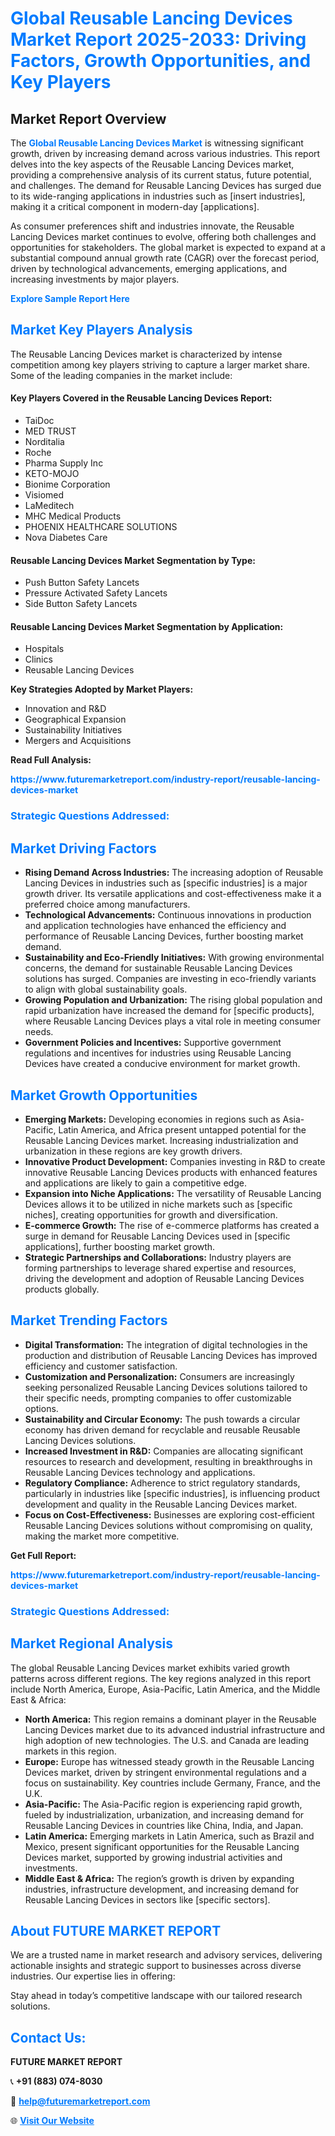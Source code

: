 <h1 style="color: #007BFF;">Global Reusable Lancing Devices Market Report 2025-2033: Driving Factors, Growth Opportunities, and Key Players</h1>

<section id="overview">
<h2>Market Report Overview</h2>
<p>The <a href="https://www.futuremarketreport.com/industry-report/reusable-lancing-devices-market" style="color: #007BFF; text-decoration: none;"><strong>Global Reusable Lancing Devices Market</strong></a> is witnessing significant growth, driven by increasing demand across various industries. This report delves into the key aspects of the Reusable Lancing Devices market, providing a comprehensive analysis of its current status, future potential, and challenges. The demand for Reusable Lancing Devices has surged due to its wide-ranging applications in industries such as [insert industries], making it a critical component in modern-day [applications].</p>
<p>As consumer preferences shift and industries innovate, the Reusable Lancing Devices market continues to evolve, offering both challenges and opportunities for stakeholders. The global market is expected to expand at a substantial compound annual growth rate (CAGR) over the forecast period, driven by technological advancements, emerging applications, and increasing investments by major players.</p>
</section>

<section id="overview">
<p><a href="https://www.futuremarketreport.com/request-sample/reportId=126846" style="color: #007BFF; text-decoration: none;"><strong>Explore Sample Report Here</strong></a></p>
</section>

<section id="key-players">
<h2 style="color: #007BFF;">Market Key Players Analysis</h2>
<p>The Reusable Lancing Devices market is characterized by intense competition among key players striving to capture a larger market share. Some of the leading companies in the market include:</p>
<h4>Key Players Covered in the Reusable Lancing Devices Report:</h4>
<ul><li>TaiDoc</li><li>MED TRUST</li><li>Norditalia</li><li>Roche</li><li>Pharma Supply Inc</li><li>KETO-MOJO</li><li>Bionime Corporation</li><li>Visiomed</li><li>LaMeditech</li><li>MHC Medical Products</li><li>PHOENIX HEALTHCARE SOLUTIONS</li><li>Nova Diabetes Care</li></ul>
<h4>Reusable Lancing Devices Market Segmentation by Type:</h4>
<ul><li>Push Button Safety Lancets</li><li>Pressure Activated Safety Lancets</li><li>Side Button Safety Lancets</li></ul>

<h4>Reusable Lancing Devices Market Segmentation by Application:</h4>
<ul><li>Hospitals</li><li>Clinics</li><li>Reusable Lancing Devices</li></ul>
<p><strong>Key Strategies Adopted by Market Players:</strong></p>
<ul>
<li>Innovation and R&D</li>
<li>Geographical Expansion</li>
<li>Sustainability Initiatives</li>
<li>Mergers and Acquisitions</li>
</ul>
</section>

<section>
<p><strong>Read Full Analysis: </strong></p><a href="https://www.futuremarketreport.com/industry-report/reusable-lancing-devices-market" style="color: #007BFF; text-decoration: none;"><strong>https://www.futuremarketreport.com/industry-report/reusable-lancing-devices-market</strong></a>
<h3 style="color: #007BFF;">Strategic Questions Addressed:</h3>
</section>

<section id="driving-factors">
<h2 style="color: #007BFF;">Market Driving Factors</h2>
<ul>
<li><strong>Rising Demand Across Industries:</strong> The increasing adoption of Reusable Lancing Devices in industries such as [specific industries] is a major growth driver. Its versatile applications and cost-effectiveness make it a preferred choice among manufacturers.</li>
<li><strong>Technological Advancements:</strong> Continuous innovations in production and application technologies have enhanced the efficiency and performance of Reusable Lancing Devices, further boosting market demand.</li>
<li><strong>Sustainability and Eco-Friendly Initiatives:</strong> With growing environmental concerns, the demand for sustainable Reusable Lancing Devices solutions has surged. Companies are investing in eco-friendly variants to align with global sustainability goals.</li>
<li><strong>Growing Population and Urbanization:</strong> The rising global population and rapid urbanization have increased the demand for [specific products], where Reusable Lancing Devices plays a vital role in meeting consumer needs.</li>
<li><strong>Government Policies and Incentives:</strong> Supportive government regulations and incentives for industries using Reusable Lancing Devices have created a conducive environment for market growth.</li>
</ul>
</section>

<section id="growth-opportunities">
<h2 style="color: #007BFF;">Market Growth Opportunities</h2>
<ul>
<li><strong>Emerging Markets:</strong> Developing economies in regions such as Asia-Pacific, Latin America, and Africa present untapped potential for the Reusable Lancing Devices market. Increasing industrialization and urbanization in these regions are key growth drivers.</li>
<li><strong>Innovative Product Development:</strong> Companies investing in R&D to create innovative Reusable Lancing Devices products with enhanced features and applications are likely to gain a competitive edge.</li>
<li><strong>Expansion into Niche Applications:</strong> The versatility of Reusable Lancing Devices allows it to be utilized in niche markets such as [specific niches], creating opportunities for growth and diversification.</li>
<li><strong>E-commerce Growth:</strong> The rise of e-commerce platforms has created a surge in demand for Reusable Lancing Devices used in [specific applications], further boosting market growth.</li>
<li><strong>Strategic Partnerships and Collaborations:</strong> Industry players are forming partnerships to leverage shared expertise and resources, driving the development and adoption of Reusable Lancing Devices products globally.</li>
</ul>
</section>

<section id="trending-factors">
<h2 style="color: #007BFF;">Market Trending Factors</h2>
<ul>
<li><strong>Digital Transformation:</strong> The integration of digital technologies in the production and distribution of Reusable Lancing Devices has improved efficiency and customer satisfaction.</li>
<li><strong>Customization and Personalization:</strong> Consumers are increasingly seeking personalized Reusable Lancing Devices solutions tailored to their specific needs, prompting companies to offer customizable options.</li>
<li><strong>Sustainability and Circular Economy:</strong> The push towards a circular economy has driven demand for recyclable and reusable Reusable Lancing Devices solutions.</li>
<li><strong>Increased Investment in R&D:</strong> Companies are allocating significant resources to research and development, resulting in breakthroughs in Reusable Lancing Devices technology and applications.</li>
<li><strong>Regulatory Compliance:</strong> Adherence to strict regulatory standards, particularly in industries like [specific industries], is influencing product development and quality in the Reusable Lancing Devices market.</li>
<li><strong>Focus on Cost-Effectiveness:</strong> Businesses are exploring cost-efficient Reusable Lancing Devices solutions without compromising on quality, making the market more competitive.</li>
</ul>
</section>

<section>
<p><strong>Get Full Report: </strong></p><a href="https://www.futuremarketreport.com/industry-report/reusable-lancing-devices-market" style="color: #007BFF; text-decoration: none;"><strong>https://www.futuremarketreport.com/industry-report/reusable-lancing-devices-market</strong></a>
<h3 style="color: #007BFF;">Strategic Questions Addressed:</h3>
</section>


<section id="regional-analysis">
<h2 style="color: #007BFF;">Market Regional Analysis</h2>
<p>The global Reusable Lancing Devices market exhibits varied growth patterns across different regions. The key regions analyzed in this report include North America, Europe, Asia-Pacific, Latin America, and the Middle East & Africa:</p>
<ul>
<li><strong>North America:</strong> This region remains a dominant player in the Reusable Lancing Devices market due to its advanced industrial infrastructure and high adoption of new technologies. The U.S. and Canada are leading markets in this region.</li>
<li><strong>Europe:</strong> Europe has witnessed steady growth in the Reusable Lancing Devices market, driven by stringent environmental regulations and a focus on sustainability. Key countries include Germany, France, and the U.K.</li>
<li><strong>Asia-Pacific:</strong> The Asia-Pacific region is experiencing rapid growth, fueled by industrialization, urbanization, and increasing demand for Reusable Lancing Devices in countries like China, India, and Japan.</li>
<li><strong>Latin America:</strong> Emerging markets in Latin America, such as Brazil and Mexico, present significant opportunities for the Reusable Lancing Devices market, supported by growing industrial activities and investments.</li>
<li><strong>Middle East & Africa:</strong> The region’s growth is driven by expanding industries, infrastructure development, and increasing demand for Reusable Lancing Devices in sectors like [specific sectors].</li>
</ul>
</section>

<footer>
<h2 style="color: #007BFF;">About FUTURE MARKET REPORT</h2>
<p>We are a trusted name in market research and advisory services, delivering actionable insights and strategic support to businesses across diverse industries. Our expertise lies in offering:</p>

<p>Stay ahead in today’s competitive landscape with our tailored research solutions.</p>

<h2 style="color: #007BFF;">Contact Us:</h2>
<p><strong>FUTURE MARKET REPORT</strong></p>
<p>📞 <strong>+91 (883) 074-8030</strong></p>
<p>📧 <strong><a href="mailto:help@futuremarketreport.com" style="color: #007BFF;">help@futuremarketreport.com</a></strong></p>
<p>🌐 <strong><a href="https://www.futuremarketreport.com/" style="color: #007BFF;">Visit Our Website</a></strong></p>
</footer>